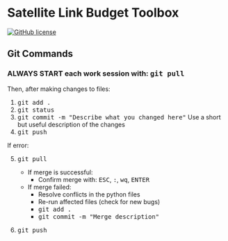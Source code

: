 # Satellite Link Budget Toolbox

[![GitHub license](https://img.shields.io/github/license/LMaiorano/Link-Budget-Toolbox)](https://github.com/LMaiorano/Link-Budget-Toolbox/blob/master/LICENSE)




## Git Commands

### ALWAYS START each work session with: <kbd>git pull</kbd>

Then, after making changes to files:

1) <kbd>git add .</kbd>
2) <kbd>git status</kbd>
3) <kbd>git commit -m "Describe what you changed here"</kbd> Use a short but useful description of the changes
4) <kbd>git push</kbd>

If error:

5) <kbd>git pull</kbd>
    * If merge is successful: 
        - Confirm merge with: <kbd>ESC</kbd>, <kbd>:</kbd>, <kbd>wq</kbd>, <kbd>ENTER</kbd>
    * If merge failed: 
        - Resolve conflicts in the python files
        - Re-run affected files (check for new bugs)
        - <kbd>git add .</kbd>
        - <kbd>git commit -m "Merge description"</kbd>

6) <kbd>git push</kbd>

